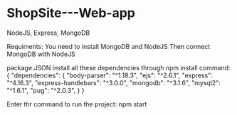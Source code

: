 # ShopSite---Web-app
NodeJS, Express, MongoDB

Requiments:
You need to install MongoDB and NodeJS
Then connect MongoDB with NodeJS 

package.JSON
install all these dependencies through npm install command:
{
  "dependencies": {
    "body-parser": "^1.18.3",
    "ejs": "^2.6.1",
    "express": "^4.16.3",
    "express-handlebars": "^3.0.0",
    "mongodb": "^3.1.6",
    "mysql2": "^1.6.1",
    "pug": "^2.0.3",
  }
}

Enter thr command to run the project:
npm start
